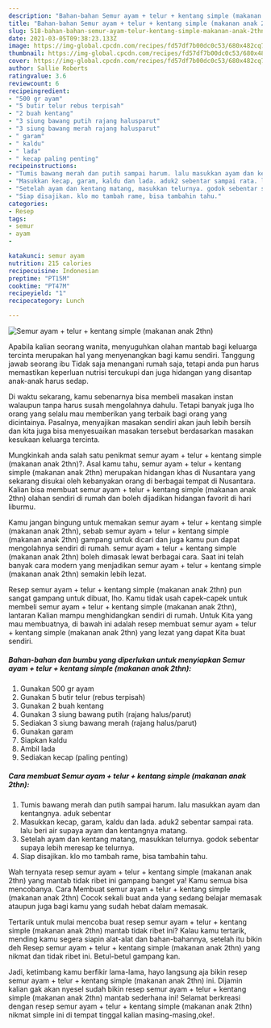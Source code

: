 ```yaml
---
description: "Bahan-bahan Semur ayam + telur + kentang simple (makanan anak 2thn) yang lezat dan Mudah Dibuat"
title: "Bahan-bahan Semur ayam + telur + kentang simple (makanan anak 2thn) yang lezat dan Mudah Dibuat"
slug: 518-bahan-bahan-semur-ayam-telur-kentang-simple-makanan-anak-2thn-yang-lezat-dan-mudah-dibuat
date: 2021-03-05T09:38:23.133Z
image: https://img-global.cpcdn.com/recipes/fd57df7b00dc0c53/680x482cq70/semur-ayam-telur-kentang-simple-makanan-anak-2thn-foto-resep-utama.jpg
thumbnail: https://img-global.cpcdn.com/recipes/fd57df7b00dc0c53/680x482cq70/semur-ayam-telur-kentang-simple-makanan-anak-2thn-foto-resep-utama.jpg
cover: https://img-global.cpcdn.com/recipes/fd57df7b00dc0c53/680x482cq70/semur-ayam-telur-kentang-simple-makanan-anak-2thn-foto-resep-utama.jpg
author: Sallie Roberts
ratingvalue: 3.6
reviewcount: 6
recipeingredient:
- "500 gr ayam"
- "5 butir telur rebus terpisah"
- "2 buah kentang"
- "3 siung bawang putih rajang halusparut"
- "3 siung bawang merah rajang halusparut"
- " garam"
- " kaldu"
- " lada"
- " kecap paling penting"
recipeinstructions:
- "Tumis bawang merah dan putih sampai harum. lalu masukkan ayam dan kentangnya. aduk sebentar"
- "Masukkan kecap, garam, kaldu dan lada. aduk2 sebentar sampai rata. lalu beri air supaya ayam dan kentangnya matang."
- "Setelah ayam dan kentang matang, masukkan telurnya. godok sebentar supaya lebih meresap ke telurnya."
- "Siap disajikan. klo mo tambah rame, bisa tambahin tahu."
categories:
- Resep
tags:
- semur
- ayam
- 

katakunci: semur ayam  
nutrition: 215 calories
recipecuisine: Indonesian
preptime: "PT15M"
cooktime: "PT47M"
recipeyield: "1"
recipecategory: Lunch

---
```



![Semur ayam + telur + kentang simple (makanan anak 2thn)](https://img-global.cpcdn.com/recipes/fd57df7b00dc0c53/680x482cq70/semur-ayam-telur-kentang-simple-makanan-anak-2thn-foto-resep-utama.jpg)

Apabila kalian seorang wanita, menyuguhkan olahan mantab bagi keluarga tercinta merupakan hal yang menyenangkan bagi kamu sendiri. Tanggung jawab seorang ibu Tidak saja menangani rumah saja, tetapi anda pun harus memastikan keperluan nutrisi tercukupi dan juga hidangan yang disantap anak-anak harus sedap.

Di waktu  sekarang, kamu sebenarnya bisa membeli masakan instan walaupun tanpa harus susah mengolahnya dahulu. Tetapi banyak juga lho orang yang selalu mau memberikan yang terbaik bagi orang yang dicintainya. Pasalnya, menyajikan masakan sendiri akan jauh lebih bersih dan kita juga bisa menyesuaikan masakan tersebut berdasarkan masakan kesukaan keluarga tercinta. 



Mungkinkah anda salah satu penikmat semur ayam + telur + kentang simple (makanan anak 2thn)?. Asal kamu tahu, semur ayam + telur + kentang simple (makanan anak 2thn) merupakan hidangan khas di Nusantara yang sekarang disukai oleh kebanyakan orang di berbagai tempat di Nusantara. Kalian bisa membuat semur ayam + telur + kentang simple (makanan anak 2thn) olahan sendiri di rumah dan boleh dijadikan hidangan favorit di hari liburmu.

Kamu jangan bingung untuk memakan semur ayam + telur + kentang simple (makanan anak 2thn), sebab semur ayam + telur + kentang simple (makanan anak 2thn) gampang untuk dicari dan juga kamu pun dapat mengolahnya sendiri di rumah. semur ayam + telur + kentang simple (makanan anak 2thn) boleh dimasak lewat berbagai cara. Saat ini telah banyak cara modern yang menjadikan semur ayam + telur + kentang simple (makanan anak 2thn) semakin lebih lezat.

Resep semur ayam + telur + kentang simple (makanan anak 2thn) pun sangat gampang untuk dibuat, lho. Kamu tidak usah capek-capek untuk membeli semur ayam + telur + kentang simple (makanan anak 2thn), lantaran Kalian mampu menghidangkan sendiri di rumah. Untuk Kita yang mau membuatnya, di bawah ini adalah resep membuat semur ayam + telur + kentang simple (makanan anak 2thn) yang lezat yang dapat Kita buat sendiri.

<!--inarticleads1-->

##### Bahan-bahan dan bumbu yang diperlukan untuk menyiapkan Semur ayam + telur + kentang simple (makanan anak 2thn):

1. Gunakan 500 gr ayam
1. Gunakan 5 butir telur (rebus terpisah)
1. Gunakan 2 buah kentang
1. Gunakan 3 siung bawang putih (rajang halus/parut)
1. Sediakan 3 siung bawang merah (rajang halus/parut)
1. Gunakan  garam
1. Siapkan  kaldu
1. Ambil  lada
1. Sediakan  kecap (paling penting)




<!--inarticleads2-->

##### Cara membuat Semur ayam + telur + kentang simple (makanan anak 2thn):

1. Tumis bawang merah dan putih sampai harum. lalu masukkan ayam dan kentangnya. aduk sebentar
1. Masukkan kecap, garam, kaldu dan lada. aduk2 sebentar sampai rata. lalu beri air supaya ayam dan kentangnya matang.
1. Setelah ayam dan kentang matang, masukkan telurnya. godok sebentar supaya lebih meresap ke telurnya.
1. Siap disajikan. klo mo tambah rame, bisa tambahin tahu.




Wah ternyata resep semur ayam + telur + kentang simple (makanan anak 2thn) yang mantab tidak ribet ini gampang banget ya! Kamu semua bisa mencobanya. Cara Membuat semur ayam + telur + kentang simple (makanan anak 2thn) Cocok sekali buat anda yang sedang belajar memasak ataupun juga bagi kamu yang sudah hebat dalam memasak.

Tertarik untuk mulai mencoba buat resep semur ayam + telur + kentang simple (makanan anak 2thn) mantab tidak ribet ini? Kalau kamu tertarik, mending kamu segera siapin alat-alat dan bahan-bahannya, setelah itu bikin deh Resep semur ayam + telur + kentang simple (makanan anak 2thn) yang nikmat dan tidak ribet ini. Betul-betul gampang kan. 

Jadi, ketimbang kamu berfikir lama-lama, hayo langsung aja bikin resep semur ayam + telur + kentang simple (makanan anak 2thn) ini. Dijamin kalian gak akan nyesel sudah bikin resep semur ayam + telur + kentang simple (makanan anak 2thn) mantab sederhana ini! Selamat berkreasi dengan resep semur ayam + telur + kentang simple (makanan anak 2thn) nikmat simple ini di tempat tinggal kalian masing-masing,oke!.

